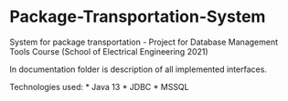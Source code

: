 # Package-Transportation-System
System for package transportation - Project for Database Management Tools Course (School of Electrical Engineering 2021)

In documentation folder is description of all implemented interfaces.

Technologies used:
	* Java 13
	* JDBC
	* MSSQL

